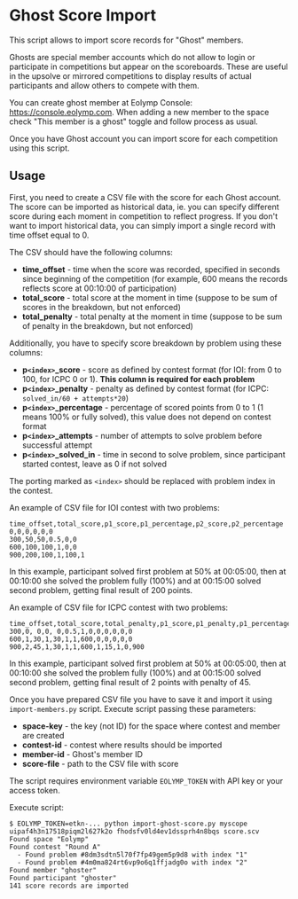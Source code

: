 # Ghost Score Import

This script allows to import score records for "Ghost" members.

Ghosts are special member accounts which do not allow to login or participate in competitions but appear on the scoreboards. These are useful in the upsolve or mirrored competitions to display results of actual participants and allow others to compete with them. 

You can create ghost member at Eolymp Console: https://console.eolymp.com. When adding a new member to the space check "This member is a ghost" toggle and follow process as usual.

Once you have Ghost account you can import score for each competition using this script. 

## Usage

First, you need to create a CSV file with the score for each Ghost account. The score can be imported as historical data, ie. you can specify different score during each moment in competition to reflect progress. If you don't want to import historical data, you can simply import a single record with time offset equal to 0.

The CSV should have the following columns:
- **time_offset** - time when the score was recorded, specified in seconds since beginning of the competition (for example, 600 means the records reflects score at 00:10:00 of participation)
- **total_score** - total score at the moment in time (suppose to be sum of scores in the breakdown, but not enforced)
- **total_penalty** - total penalty at the moment in time (suppose to be sum of penalty in the breakdown, but not enforced)

Additionally, you have to specify score breakdown by problem using these columns:
- **p`<index>`_score** - score as defined by contest format (for IOI: from 0 to 100, for ICPC 0 or 1). **This column is required for each problem**
- **p`<index>`_penalty** - penalty as defined by contest format (for ICPC: `solved_in/60 + attempts*20`)
- **p`<index>`_percentage** - percentage of scored points from 0 to 1 (1 means 100% or fully solved), this value does not depend on contest format
- **p`<index>`_attempts** - number of attempts to solve problem before successful attempt
- **p`<index>`_solved_in** - time in second to solve problem, since participant started contest, leave as 0 if not solved

The porting marked as `<index>` should be replaced with problem index in the contest.

An example of CSV file for IOI contest with two problems:

```csv
time_offset,total_score,p1_score,p1_percentage,p2_score,p2_percentage
0,0,0,0,0,0
300,50,50,0.5,0,0
600,100,100,1,0,0
900,200,100,1,100,1
```

In this example, participant solved first problem at 50% at 00:05:00, then at 00:10:00 she solved the problem fully (100%) and at 00:15:00 solved second problem, getting final result of 200 points.

An example of CSV file for ICPC contest with two problems:

```csv
time_offset,total_score,total_penalty,p1_score,p1_penalty,p1_percentage,p1_attempts,p1_solved_in,p2_score,p2_penalty,p2_percentage,p2_attempts,p2_solved_in
300,0, 0,0, 0,0.5,1,0,0,0,0,0,0
600,1,30,1,30,1,1,600,0,0,0,0,0
900,2,45,1,30,1,1,600,1,15,1,0,900
```

In this example, participant solved first problem at 50% at 00:05:00, then at 00:10:00 she solved the problem fully (100%) and at 00:15:00 solved second problem, getting final result of 2 points with penalty of 45.

Once you have prepared CSV file you have to save it and import it using `import-members.py` script. Execute script passing these parameters:

- **space-key** - the key (not ID) for the space where contest and member are created
- **contest-id** - contest where results should be imported
- **member-id** - Ghost's member ID
- **score-file** - path to the CSV file with score

The script requires environment variable `EOLYMP_TOKEN` with API key or your access token.

Execute script:

```shell
$ EOLYMP_TOKEN=etkn-... python import-ghost-score.py myscope uipaf4h3n17518piqm2l627k2o fhodsfv0ld4ev1dssprh4n8bqs score.scv
Found space "Eolymp"
Found contest "Round A"
  - Found problem #8dm3sdtn5l70f7fp49gem5p9d8 with index "1"
  - Found problem #4m0ma824rt6vp9o6q1ffjadg0o with index "2"
Found member "ghoster"
Found participant "ghoster"
141 score records are imported
```
